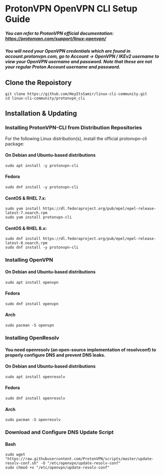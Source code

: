 # ProtonVPN OpenVPN CLI Setup Guide
##### You can refer to ProtonVPN official documentation: https://protonvpn.com/support/linux-openvpn/
##### You will need your OpenVPN credentials which are found in account.protonvpn.com, go to Account → OpenVPN / IKEv2 username to view your OpenVPN username and password. Note that these are not your regular Proton Account username and password.

## Clone the Repoistory
```
git clone https://github.com/HeyItsSamir/linux-cli-community.git
cd linux-cli-community/protonvpn_cli
```

## Installation & Updating
### Installing ProtonVPN-CLI from Distribution Repositories

For the following Linux distribution(s), install the official protonvpn-cli package:

#### On Debian and Ubuntu-based distributions
```
sudo apt install -y protonvpn-cli
```
#### Fedora
```
sudo dnf install -y protonvpn-cli
```
#### CentOS & RHEL 7.x:
```
sudo yum install https://dl.fedoraproject.org/pub/epel/epel-release-latest-7.noarch.rpm
sudo yum install protonvpn-cli
```
#### CentOS & RHEL 8.x:
```
sudo dnf install https://dl.fedoraproject.org/pub/epel/epel-release-latest-8.noarch.rpm
sudo dnf install -y protonvpn-cli
```

### Installing OpenVPN 

#### On Debian and Ubuntu-based distributions
```
sudo apt install openvpn
```
#### Fedora
```
sudo dnf install openvpn
```
#### Arch
```
sudo pacman -S openvpn
```

### Installing OpenResolv
#### You need openresolv (an open-source implementation of resolvconf) to properly configure DNS and prevent DNS leaks.
#### On Debian and Ubuntu-based distributions
```
sudo apt install openresolv
```
#### Fedora
```
sudo dnf install openresolv
```
#### Arch
```
sudo pacman -S openresolv
```

### Download and Configure DNS Update Script
#### Bash
```
sudo wget "https://raw.githubusercontent.com/ProtonVPN/scripts/master/update-resolv-conf.sh" -O "/etc/openvpn/update-resolv-conf"
sudo chmod +x "/etc/openvpn/update-resolv-conf"
```

